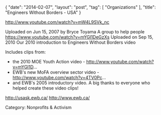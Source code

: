 {
   "date": "2014-02-07",
   "layout": "post",
   "tag": [
      "Organizations"
   ],
   "title": "Engineers Without Borders - USA"
}

http://www.youtube.com/watch?v=mW4L9SVk_nc

 Uploaded on Jun 15, 2007 by Bryce Toyama
 A group to help people
 https://www.youtube.com/watch?v=mYGl1DeGzXs
 Uploaded on Sep 15, 2010
 Our 2010 introduction to Engineers Without Borders video

 Includes clips from:
 - the 2010 MOE Youth Action video - http://www.youtube.com/watch?v=mYGl1D...
 - EWB's new MoFA overview sector video - http://www.youtube.com/watch?v=4TV0Pc...
 - and EWB's 2005 introductory video.
 A big thanks to everyone who helped create these video clips!

 http://usask.ewb.ca/
 http://www.ewb.ca/

 Category: Nonprofits & Activism

 